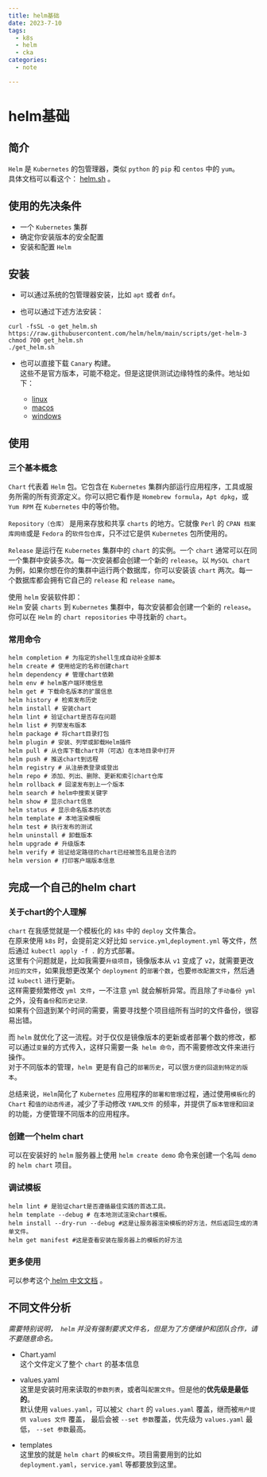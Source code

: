 ```yaml
---
title: helm基础
date: 2023-7-10
tags:
  - k8s
  - helm
  - cka
categories:
  - note

---
```


# helm基础

## 简介
`Helm` 是 `Kubernetes` 的包管理器，类似 `python` 的 `pip` 和 `centos` 中的 `yum`。   
具体文档可以看这个： [helm.sh](https://helm.sh/zh/docs/intro/quickstart/) 。

## 使用的先决条件

* 一个 `Kubernetes` 集群
* 确定你安装版本的安全配置
* 安装和配置 `Helm`

## 安装

* 可以通过系统的包管理器安装，比如 `apt` 或者 `dnf`。

* 也可以通过下述方法安装：
```shell
curl -fsSL -o get_helm.sh https://raw.githubusercontent.com/helm/helm/main/scripts/get-helm-3
chmod 700 get_helm.sh
./get_helm.sh
```

* 也可以直接下载 `Canary` 构建。   
这些不是官方版本，可能不稳定。但是这提供测试边缘特性的条件。地址如下：

  * [linux](https://get.helm.sh/helm-canary-linux-amd64.tar.gz)
  * [macos](https://get.helm.sh/helm-canary-darwin-amd64.tar.gz)
  * [windows](https://get.helm.sh/helm-canary-windows-amd64.zip)

## 使用

### 三个基本概念
`Chart` 代表着 `Helm` 包。它包含在 `Kubernetes` 集群内部运行应用程序，工具或服务所需的所有资源定义。你可以把它看作是 `Homebrew formula`，`Apt dpkg`，或 `Yum RPM` 在 `Kubernetes` 中的等价物。

`Repository（仓库）` 是用来存放和共享 `charts` 的地方。它就像 `Perl` 的 `CPAN 档案库网络`或是 `Fedora` 的`软件包仓库`，只不过它是供 `Kubernetes` 包所使用的。

`Release` 是运行在 `Kubernetes` 集群中的 `chart` 的实例。一个 `chart` 通常可以在同一个集群中安装多次。每一次安装都会创建一个新的 `release`。以 `MySQL chart` 为例，如果你想在你的集群中运行两个数据库，你可以安装该 `chart` 两次。每一个数据库都会拥有它自己的 `release` 和 `release name`。

使用 `helm` 安装软件即：  
`Helm` 安装 `charts` 到 `Kubernetes` 集群中，每次安装都会创建一个新的 `release`。你可以在 `Helm` 的 `chart repositories` 中寻找新的 `chart`。

### 常用命令
```shell 
helm completion # 为指定的shell生成自动补全脚本
helm create # 使用给定的名称创建chart
helm dependency # 管理chart依赖
helm env # helm客户端环境信息
helm get # 下载命名版本的扩展信息
helm history # 检索发布历史
helm install # 安装chart
helm lint # 验证chart是否存在问题
helm list # 列举发布版本
helm package # 将chart目录打包
helm plugin # 安装、列举或卸载Helm插件
helm pull # 从仓库下载chart并（可选）在本地目录中打开
helm push # 推送chart到远程
helm registry # 从注册表登录或登出
helm repo # 添加、列出、删除、更新和索引chart仓库
helm rollback # 回滚发布到上一个版本
helm search # helm中搜索关键字
helm show # 显示chart信息
helm status # 显示命名版本的状态
helm template # 本地渲染模板
helm test # 执行发布的测试
helm uninstall # 卸载版本
helm upgrade # 升级版本
helm verify # 验证给定路径的chart已经被签名且是合法的
helm version # 打印客户端版本信息
```
## 完成一个自己的helm chart

### 关于chart的个人理解
`chart` 在我感觉就是一个模板化的 `k8s` 中的 `deploy` 文件集合。   
在原来使用 `k8s` 时，会提前定义好比如 `service.yml`,`deployment.yml` 等文件，然后通过 `kubectl apply -f .` 的方式部署。   
这里有个问题就是，比如我需要`升级项目`，镜像版本从 `v1` 变成了 `v2`，就需要更改`对应的文件`，如果我想更改某个 `deployment` 的`部署个数`，也要`修改配置文件`，然后通过 `kubectl` 进行更新。   
这样需要频繁修改 `yml 文件`，一不注意 `yml` 就会解析异常。而且除了`手动备份 yml` 之外，没有`备份`和`历史记录`.   
如果有个回退到某个时间的需要，需要寻找整个项目组所有当时的文件备份，很容易出错。   

而 `helm` 就优化了这一流程。对于仅仅是镜像版本的更新或者部署个数的修改，都可以通过`变量`的方式传入，这样只需要一条` helm 命令`，而不需要修改文件来进行操作。   
对于不同版本的管理，`helm `更是有自己的`部署历史`，可以很`方便的回退到特定的版本`。


总结来说，`Helm`简化了 `Kubernetes` 应用程序的`部署和管理`过程，通过使用`模板化`的 `Chart` 和`值的动态传递`，减少了手动修改 `YAML文件` 的频率，并提供了`版本管理`和`回滚`的功能，方便管理不同版本的应用程序。

### 创建一个helm chart
可以在安装好的 `helm` 服务器上使用 `helm create demo` 命令来创建一个名叫 `demo` 的 `helm chart` 项目。

### 调试模板
```shell 
helm lint # 是验证chart是否遵循最佳实践的首选工具。
helm template --debug # 在本地测试渲染chart模板。
helm install --dry-run --debug #这是让服务器渲染模板的好方法，然后返回生成的清单文件。
helm get manifest #这是查看安装在服务器上的模板的好方法
```

### 更多使用
可以参考这个[ helm 中文文档](https://helm.sh/zh/docs/intro/quickstart/) 。

## 不同文件分析

*需要特别说明，` helm` 并没有强制要求文件名，但是为了方便维护和团队合作，请不要随意命名。*
* Chart.yaml   
这个文件定义了整个 `chart` 的基本信息

* values.yaml   
这里是安装时用来读取的`参数列表`，或者叫`配置文件`。但是他的**优先级是最低的**。   
默认使用 `values.yaml`，可以被`父 chart` 的 `values.yaml` 覆盖，继而被`用户提供 values 文件` 覆盖， 最后会被 `--set 参数`覆盖，优先级为 `values.yaml` 最低， `--set 参数`最高。

* templates   
这里放的就是 `helm chart` 的`模板文件`。项目需要用到的比如 `deployment.yaml`，`service.yaml` 等都要放到这里。

